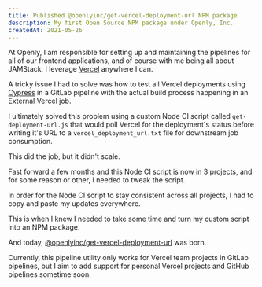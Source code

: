 ```yaml
---
title: Published @openlyinc/get-vercel-deployment-url NPM package
description: My first Open Source NPM package under Openly, Inc.
createdAt: 2021-05-26
---
```


At Openly, I am responsible for setting up and maintaining the pipelines for all of our frontend applications, and of course with me being all about JAMStack, I leverage [Vercel](https://vercel.com) anywhere I can.

A tricky issue I had to solve was how to test all Vercel deployments using [Cypress](https://www.cypress.io/) in a GitLab pipeline with the actual build process happening in an External Vercel job.

I ultimately solved this problem using a custom Node CI script called `get-deployment-url.js` that would poll Vercel for the deployment's status before writing it's URL to a `vercel_deployment_url.txt` file for downstream job consumption.

This did the job, but it didn't scale.

Fast forward a few months and this Node CI script is now in 3 projects, and for some reason or other, I needed to tweak the script.

In order for the Node CI script to stay consistent across all projects, I had to copy and paste my updates everywhere. 

This is when I knew I needed to take some time and turn my custom script into an NPM package.

And today, [@openlyinc/get-vercel-deployment-url](https://www.npmjs.com/package/@openlyinc/get-vercel-deployment-url) was born.

Currently, this pipeline utility only works for Vercel team projects in GitLab pipelines, but I aim to add support for personal Vercel projects and GitHub pipelines sometime soon.

